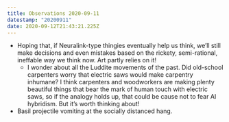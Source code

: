 ```yaml
---
title: Observations 2020-09-11
datestamp: "20200911"
date: 2020-09-12T21:43:21.225Z
---
```

- Hoping that, if Neuralink-type thingies eventually help us think, we’ll still make decisions and even mistakes based on the rickety, semi-rational, ineffable way we think now. Art partly relies on it!
	- I wonder about all the Luddite movements of the past. Did old-school carpenters worry that electric saws would make carpentry inhumane? I think carpenters and woodworkers are making plenty beautiful things that bear the mark of human touch with electric saws, so if the analogy holds up, that could be cause not to fear AI hybridism. But it’s worth thinking about!
- Basil projectile vomiting at the socially distanced hang.